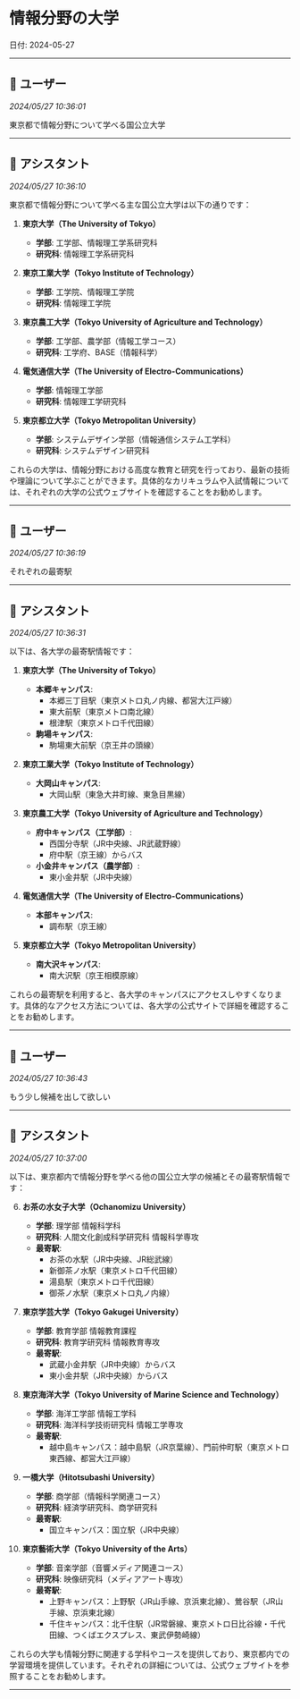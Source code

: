 # 情報分野の大学

日付: 2024-05-27

---

## 👤 ユーザー
*2024/05/27 10:36:01*

東京都で情報分野について学べる国公立大学

---

## 🤖 アシスタント
*2024/05/27 10:36:10*

東京都で情報分野について学べる主な国公立大学は以下の通りです：

1. **東京大学（The University of Tokyo）**
   - **学部**: 工学部、情報理工学系研究科
   - **研究科**: 情報理工学系研究科

2. **東京工業大学（Tokyo Institute of Technology）**
   - **学部**: 工学院、情報理工学院
   - **研究科**: 情報理工学院

3. **東京農工大学（Tokyo University of Agriculture and Technology）**
   - **学部**: 工学部、農学部（情報工学コース）
   - **研究科**: 工学府、BASE（情報科学）

4. **電気通信大学（The University of Electro-Communications）**
   - **学部**: 情報理工学部
   - **研究科**: 情報理工学研究科

5. **東京都立大学（Tokyo Metropolitan University）**
   - **学部**: システムデザイン学部（情報通信システム工学科）
   - **研究科**: システムデザイン研究科

これらの大学は、情報分野における高度な教育と研究を行っており、最新の技術や理論について学ぶことができます。具体的なカリキュラムや入試情報については、それぞれの大学の公式ウェブサイトを確認することをお勧めします。

---

## 👤 ユーザー
*2024/05/27 10:36:19*

それぞれの最寄駅

---

## 🤖 アシスタント
*2024/05/27 10:36:31*

以下は、各大学の最寄駅情報です：

1. **東京大学（The University of Tokyo）**
   - **本郷キャンパス**:
     - 本郷三丁目駅（東京メトロ丸ノ内線、都営大江戸線）
     - 東大前駅（東京メトロ南北線）
     - 根津駅（東京メトロ千代田線）
   - **駒場キャンパス**:
     - 駒場東大前駅（京王井の頭線）

2. **東京工業大学（Tokyo Institute of Technology）**
   - **大岡山キャンパス**:
     - 大岡山駅（東急大井町線、東急目黒線）

3. **東京農工大学（Tokyo University of Agriculture and Technology）**
   - **府中キャンパス（工学部）**:
     - 西国分寺駅（JR中央線、JR武蔵野線）
     - 府中駅（京王線）からバス
   - **小金井キャンパス（農学部）**:
     - 東小金井駅（JR中央線）

4. **電気通信大学（The University of Electro-Communications）**
   - **本部キャンパス**:
     - 調布駅（京王線）

5. **東京都立大学（Tokyo Metropolitan University）**
   - **南大沢キャンパス**:
     - 南大沢駅（京王相模原線）

これらの最寄駅を利用すると、各大学のキャンパスにアクセスしやすくなります。具体的なアクセス方法については、各大学の公式サイトで詳細を確認することをお勧めします。

---

## 👤 ユーザー
*2024/05/27 10:36:43*

もう少し候補を出して欲しい

---

## 🤖 アシスタント
*2024/05/27 10:37:00*

以下は、東京都内で情報分野を学べる他の国公立大学の候補とその最寄駅情報です：

6. **お茶の水女子大学（Ochanomizu University）**
   - **学部**: 理学部 情報科学科
   - **研究科**: 人間文化創成科学研究科 情報科学専攻
   - **最寄駅**: 
     - お茶の水駅（JR中央線、JR総武線）
     - 新御茶ノ水駅（東京メトロ千代田線）
     - 湯島駅（東京メトロ千代田線）
     - 御茶ノ水駅（東京メトロ丸ノ内線）

7. **東京学芸大学（Tokyo Gakugei University）**
   - **学部**: 教育学部 情報教育課程
   - **研究科**: 教育学研究科 情報教育専攻
   - **最寄駅**:
     - 武蔵小金井駅（JR中央線）からバス
     - 東小金井駅（JR中央線）からバス

8. **東京海洋大学（Tokyo University of Marine Science and Technology）**
   - **学部**: 海洋工学部 情報工学科
   - **研究科**: 海洋科学技術研究科 情報工学専攻
   - **最寄駅**:
     - 越中島キャンパス：越中島駅（JR京葉線）、門前仲町駅（東京メトロ東西線、都営大江戸線）

9. **一橋大学（Hitotsubashi University）**
   - **学部**: 商学部（情報科学関連コース）
   - **研究科**: 経済学研究科、商学研究科
   - **最寄駅**:
     - 国立キャンパス：国立駅（JR中央線）

10. **東京藝術大学（Tokyo University of the Arts）**
    - **学部**: 音楽学部（音響メディア関連コース）
    - **研究科**: 映像研究科（メディアアート専攻）
    - **最寄駅**:
      - 上野キャンパス：上野駅（JR山手線、京浜東北線）、鶯谷駅（JR山手線、京浜東北線）
      - 千住キャンパス：北千住駅（JR常磐線、東京メトロ日比谷線・千代田線、つくばエクスプレス、東武伊勢崎線）

これらの大学も情報分野に関連する学科やコースを提供しており、東京都内での学習環境を提供しています。それぞれの詳細については、公式ウェブサイトを参照することをお勧めします。

---
